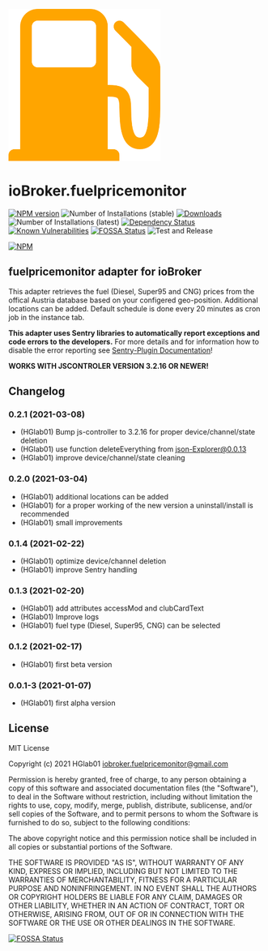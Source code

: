 ![Logo](admin/fuelpricemonitor.png)
# ioBroker.fuelpricemonitor

[![NPM version](http://img.shields.io/npm/v/iobroker.fuelpricemonitor.svg)](https://www.npmjs.com/package/iobroker.fuelpricemonitor)
![Number of Installations (stable)](http://iobroker.live/badges/fuelpricemonitor-stable.svg)
[![Downloads](https://img.shields.io/npm/dm/iobroker.fuelpricemonitor.svg)](https://www.npmjs.com/package/iobroker.fuelpricemonitor)
![Number of Installations (latest)](http://iobroker.live/badges/fuelpricemonitor-installed.svg)
[![Dependency Status](https://img.shields.io/david/HGlab01/iobroker.fuelpricemonitor.svg)](https://david-dm.org/HGlab01/iobroker.fuelpricemonitor)
[![Known Vulnerabilities](https://snyk.io/test/github/HGlab01/ioBroker.fuelpricemonitor/badge.svg)](https://snyk.io/test/github/HGlab01/ioBroker.fuelpricemonitor)
[![FOSSA Status](https://app.fossa.com/api/projects/git%2Bgithub.com%2FHGlab01%2FioBroker.fuelpricemonitor.svg?type=shield)](https://app.fossa.com/projects/git%2Bgithub.com%2FHGlab01%2FioBroker.fuelpricemonitor?ref=badge_shield)
![Test and Release](https://github.com/HGlab01/ioBroker.fuelpricemonitor/workflows/Test%20and%20Release/badge.svg)

[![NPM](https://nodei.co/npm/iobroker.fuelpricemonitor.png?downloads=true)](https://nodei.co/npm/iobroker.fuelpricemonitor/)

## fuelpricemonitor adapter for ioBroker

This adapter retrieves the fuel (Diesel, Super95 and CNG) prices from the offical Austria database based on your configered geo-position. Additional locations can be added.
Default schedule is done every 20 minutes as cron job in the instance tab.  

**This adapter uses Sentry libraries to automatically report exceptions and code errors to the developers.** For more details and for information how to disable the error reporting see [Sentry-Plugin Documentation](https://github.com/ioBroker/plugin-sentry#plugin-sentry)!  

**WORKS WITH JSCONTROLER VERSION 3.2.16 OR NEWER!**

## Changelog
<!--
    Placeholder for the next version (at the beginning of the line):
    ### __WORK IN PROGRESS__
-->
### 0.2.1 (2021-03-08)
* (HGlab01) Bump js-controller to 3.2.16 for proper device/channel/state deletion
* (HGlab01) use function deleteEverything from json-Explorer@0.0.13
* (HGlab01) improve device/channel/state cleaning

### 0.2.0 (2021-03-04)
* (HGlab01) additional locations can be added
* (HGlab01) for a proper working of the new version a uninstall/install is recommended
* (HGlab01) small improvements

### 0.1.4 (2021-02-22)
* (HGlab01) optimize device/channel deletion
* (HGlab01) improve Sentry handling

### 0.1.3 (2021-02-20)
* (HGlab01) add attributes accessMod and clubCardText
* (HGlab01) Improve logs
* (HGlab01) fuel type (Diesel, Super95, CNG) can be selected

### 0.1.2 (2021-02-17)
* (HGlab01) first beta version

### 0.0.1-3 (2021-01-07)
* (HGlab01) first alpha version

## License
MIT License

Copyright (c) 2021 HGlab01 <iobroker.fuelpricemonitor@gmail.com>

Permission is hereby granted, free of charge, to any person obtaining a copy
of this software and associated documentation files (the "Software"), to deal
in the Software without restriction, including without limitation the rights
to use, copy, modify, merge, publish, distribute, sublicense, and/or sell
copies of the Software, and to permit persons to whom the Software is
furnished to do so, subject to the following conditions:

The above copyright notice and this permission notice shall be included in all
copies or substantial portions of the Software.

THE SOFTWARE IS PROVIDED "AS IS", WITHOUT WARRANTY OF ANY KIND, EXPRESS OR
IMPLIED, INCLUDING BUT NOT LIMITED TO THE WARRANTIES OF MERCHANTABILITY,
FITNESS FOR A PARTICULAR PURPOSE AND NONINFRINGEMENT. IN NO EVENT SHALL THE
AUTHORS OR COPYRIGHT HOLDERS BE LIABLE FOR ANY CLAIM, DAMAGES OR OTHER
LIABILITY, WHETHER IN AN ACTION OF CONTRACT, TORT OR OTHERWISE, ARISING FROM,
OUT OF OR IN CONNECTION WITH THE SOFTWARE OR THE USE OR OTHER DEALINGS IN THE
SOFTWARE.


[![FOSSA Status](https://app.fossa.com/api/projects/git%2Bgithub.com%2FHGlab01%2FioBroker.fuelpricemonitor.svg?type=large)](https://app.fossa.com/projects/git%2Bgithub.com%2FHGlab01%2FioBroker.fuelpricemonitor?ref=badge_large)
